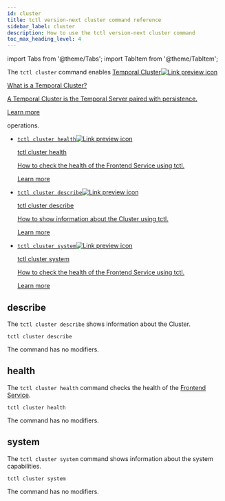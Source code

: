 ```yaml
---
id: cluster
title: tctl version-next cluster command reference
sidebar_label: cluster
description: How to use the tctl version-next cluster command
toc_max_heading_level: 4
---
```


<!-- THIS FILE IS GENERATED. DO NOT EDIT THIS FILE DIRECTLY -->

import Tabs from '@theme/Tabs';
import TabItem from '@theme/TabItem';

The `tctl cluster` command enables <a class="tdlp" href="/clusters#">Temporal Cluster<span class="tdlpiw"><img src="/img/link-preview-icon.svg" alt="Link preview icon" /></span><div class="tdlpc"><p class="tdlppt">What is a Temporal Cluster?</p><p class="tdlppd">A Temporal Cluster is the Temporal Server paired with persistence.</p><p class="tdlplm"><a href="/clusters#">Learn more</a></p></div></a> operations.

- <a class="tdlp" href="#health">`tctl cluster health`<span class="tdlpiw"><img src="/img/link-preview-icon.svg" alt="Link preview icon" /></span><div class="tdlpc"><p class="tdlppt">tctl cluster health</p><p class="tdlppd">How to check the health of the Frontend Service using tctl.</p><p class="tdlplm"><a href="#health">Learn more</a></p></div></a>
- <a class="tdlp" href="#describe">`tctl cluster describe`<span class="tdlpiw"><img src="/img/link-preview-icon.svg" alt="Link preview icon" /></span><div class="tdlpc"><p class="tdlppt">tctl cluster describe</p><p class="tdlppd">How to show information about the Cluster using tctl.</p><p class="tdlplm"><a href="#describe">Learn more</a></p></div></a>
- <a class="tdlp" href="#system">`tctl cluster system`<span class="tdlpiw"><img src="/img/link-preview-icon.svg" alt="Link preview icon" /></span><div class="tdlpc"><p class="tdlppt">tctl cluster system</p><p class="tdlppd">How to check the health of the Frontend Service using tctl.</p><p class="tdlplm"><a href="#system">Learn more</a></p></div></a>

## describe

The `tctl cluster describe` shows information about the Cluster.

`tctl cluster describe`

The command has no modifiers.

## health

The `tctl cluster health` command checks the health of the [Frontend Service](/concepts/what-is-a-temporal-cluster/#frontend-service).

`tctl cluster health`

The command has no modifiers.

## system

The `tctl cluster system` command shows information about the system capabilities.

`tctl cluster system`

The command has no modifiers.


